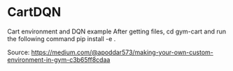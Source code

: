 # CartDQN
Cart environment and DQN example
After getting files, cd gym-cart and run the following command
pip install -e .

Source: https://medium.com/@apoddar573/making-your-own-custom-environment-in-gym-c3b65ff8cdaa
